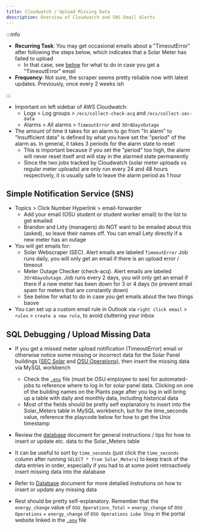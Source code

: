 ```yaml
---
title: Cloudwatch / Upload Missing Data
description: Overview of Cloudwatch and SNS Email Alerts
---
```


:::info

- **Recurring Task**: You may get occasional emails about a "TimeoutError" after following the steps below, which indicates that a Solar Meter has failed to upload
  - In that case, see [below](./cloudwatch#sql-debugging--upload-missing-data) for what to do in case you get a "TimeoutError" email
- **Frequency**: Not sure, the scraper seems pretty reliable now with latest updates. Previously, once every 2 weeks ish

:::

- Important on left sidebar of AWS Cloudwatch:
  - Logs > Log groups > `/ecs/collect-check-acq` and `/ecs/collect-sec-data`
  - Alarms > All alarms > `TimeoutError` and `3Or4DaysOutage`
- The amount of time it takes for an alarm to go from "In alarm" to "Insufficient data" is defined by what you have set the "period" of the alarm as. In general, it takes 3 periods for the alarm state to reset
  - This is important because if you set the "period" too high, the alarm will never reset itself and will stay in the alarmed state permanently
  - Since the two jobs tracked by Cloudwatch (solar meter uploads vs regular meter uploads) are only run every 24 and 48 hours respectively, it is usually safe to leave the alarm period as 1 hour

## Simple Notification Service (SNS)

- Topics > Click Number Hyperlink > email-forwarder
  - Add your email (OSU student or student worker email) to the list to get emailed
  - Brandon and Lety (managers) do NOT want to be emailed about this (asked), so leave their names off. You can email Lety directly if a new meter has an outage
- You will get emails for:
  - Solar Webscraper (SEC). Alert emails are labeled `TimeoutError` Job runs daily, you will only get an email if there is an upload error / timeout
  - Meter Outage Checker (check-acq). Alert emails are labeled `3Or4DaysOutage`. Job runs every 2 days, you will only get an email if there if a new meter has been down for 3 or 4 days (to prevent email spam for meters that are constantly down)
  - See below for what to do in case you get emails about the two things baove
- You can set up a custom email rule in Outlook via `right click email` > `rules` > `create a new rule`, to avoid cluttering your inbox

## SQL Debugging / Upload Missing Data

- If you get a missed meter upload notification (TimeoutError) email or otherwise notice some missing or incorrect data for the Solar Panel buildings ([SEC Solar](https://dashboard.sustainability.oregonstate.edu/#/building/30/2) and [OSU Operations](https://dashboard.sustainability.oregonstate.edu/#/building/42/2)), then insert the missing data via MySQL workbench

  - Check the [`.env`](https://drive.google.com/file/d/12dCdA5E5e6qPgkSYehqOcX_zVy9YztFF/view?usp=sharing) file (must be OSU employee to see) for automated-jobs to reference where to log in for solar panel data. Clicking on one of the building names on the Plants page after you log in will bring up a table with daily and monthly data, including historical data
  - Most of the fields should be pretty self explanatory to insert into the Solar_Meters table in MySQL workbench, but for the time_seconds value, reference the playcode below for how to get the Unix timestamp

- Review the [database](database) document for general instructions / tips for how to insert or update etc. data to the Solar_Meters table

- It can be useful to sort by `time_seconds` (just click the `time_seconds` column after running `SELECT * from Solar_Meters`) to keep track of the data entries in order, especially if you had to at some point retroactively insert missing data into the database
- Refer to [Database](database) document for more detailed instrutions on how to insert or update any missing data
- Rest should be pretty self-explanatory. Remember that the `energy_change` value of `OSU_Operations_Total` = `energy_change` of `OSU Operations` + `energy_change` of `OSU Operations Lube Shop` in the portal website linked in the [`.env`](https://drive.google.com/file/d/12dCdA5E5e6qPgkSYehqOcX_zVy9YztFF/view?usp=sharing) file
